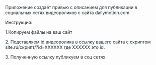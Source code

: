 <p><span style="color:rgb(36, 41, 46); font-family:-apple-system,blinkmacsystemfont,segoe ui,helvetica,arial,sans-serif,apple color emoji,segoe ui emoji,segoe ui symbol">Приложение создаёт привью с описанием для публикации в социальных сетях видеороликов с сайта dailymotion.com </span></p>

<p>Инструкция:</p>

<p><span style="color:rgb(36, 41, 46); font-family:-apple-system,blinkmacsystemfont,segoe ui,helvetica,arial,sans-serif,apple color emoji,segoe ui emoji,segoe ui symbol">1.Копируем файлы на ваш сайт </span></p>

<p><span style="color:rgb(36, 41, 46); font-family:-apple-system,blinkmacsystemfont,segoe ui,helvetica,arial,sans-serif,apple color emoji,segoe ui emoji,segoe ui symbol">2. Подставляем id видеоролика в ссылку вашего сайта с скриптом site.ru/скрипт/?id=XXXXXX где XXXXXX это id.</span></p>

<p><span style="color:rgb(36, 41, 46); font-family:-apple-system,blinkmacsystemfont,segoe ui,helvetica,arial,sans-serif,apple color emoji,segoe ui emoji,segoe ui symbol">3. Полученную ссылку публикуем в соц сетях.</span></p>

